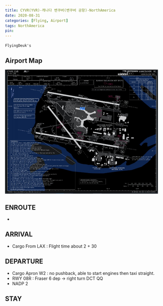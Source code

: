 ```yaml
---
title: CYVR(YVR)-캐나다 밴쿠버(밴쿠버 공항)-NorthAmerica
date: 2020-08-31
categories: [Flying, Airport]
tags: NorthAmerica
pin:
---
```

`FlyingDeuk's`
>


## Airport Map
![yvr](/img/flying/airport/yvr_ap.jpg)


## ENROUTE
-

## ARRIVAL
- Cargo From LAX : Flight time about 2 + 30

## DEPARTURE
- Cargo Apron W2 : no pushback, able to start engines then taxi straight.
- RWY 08R : Fraser 6 dep -> right turn DCT QQ  
- NADP 2


## STAY
